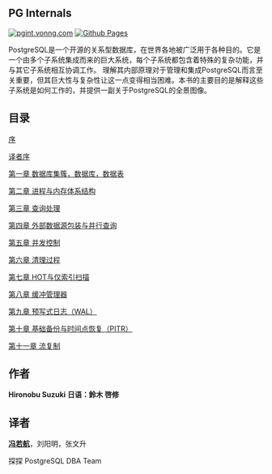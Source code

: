 ## PG Internals

[![pgint.vonng.com](https://img.shields.io/badge/Website-pgint.vonng.com-slategray?style=flat&logo=cilium&logoColor=white)](https://pgint.vonng.com)
[![Github Pages](https://img.shields.io/badge/GH_Pages-vonng.github.io/pg--internal-slategray?style=flat&logo=cilium&logoColor=white)](https://vonng.github.io/pg-internal/)


PostgreSQL是一个开源的关系型数据库，在世界各地被广泛用于各种目的。它是一个由多个子系统集成而来的巨大系统，每个子系统都包含着特殊的复杂功能，并与其它子系统相互协调工作。
理解其内部原理对于管理和集成PostgreSQL而言至关重要，但其巨大性与复杂性让这一点变得相当困难。本书的主要目的是解释这些子系统是如何工作的，并提供一副关于PostgreSQL的全景图像。

##  目录

[序](content/preface)

[译者序](content/preface2)

[第一章 数据库集簇，数据库，数据表](content/ch1)

[第二章 进程与内存体系结构](content/ch2)

[第三章 查询处理](content/ch3)

[第四章 外部数据源包装与并行查询](content/ch4)

[第五章 并发控制](content/ch5)

[第六章 清理过程](content/ch6)

[第七章 HOT与仅索引扫描](content/ch7)

[第八章 缓冲管理器](content/ch8)

[第九章 预写式日志（WAL）](content/ch9)

[第十章 基础备份与时间点恢复（PITR）](content/ch10)

[第十一章 流复制](content/ch11)


## 作者

**Hironobu Suzuki**
**日语：鈴木 啓修**


## 译者

[**冯若航**](https://github.com/Vonng)，刘阳明，张文升

探探 PostgreSQL DBA Team